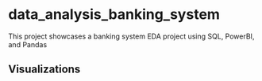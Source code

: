 # data_analysis_banking_system
This project showcases a banking system EDA project using SQL, PowerBI, and Pandas

## Visualizations
